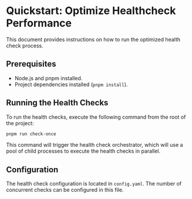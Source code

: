 # Quickstart: Optimize Healthcheck Performance

This document provides instructions on how to run the optimized health check process.

## Prerequisites

- Node.js and pnpm installed.
- Project dependencies installed (`pnpm install`).

## Running the Health Checks

To run the health checks, execute the following command from the root of the project:

```bash
pnpm run check-once
```

This command will trigger the health check orchestrator, which will use a pool of child processes to execute the health checks in parallel.

## Configuration

The health check configuration is located in `config.yaml`. The number of concurrent checks can be configured in this file.
